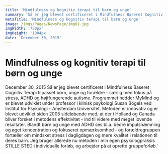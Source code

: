 ```yaml
---
title: 'Mindfulness og kognitiv terapi til børn og unge'
summary: 'Så er jeg blevet certificeret i Mindfulness Baseret Cognitiv Terapi tilpasset børn, unge og forældre - særlig med fokus på stress, ADHD og højtfungerende autisme.'
metaTitle: 'Mindfulness og kognitiv terapi til børn og unge'
image: /imgs/Pages/NewsPage/img01.jpg
imgWidth: '750px'
imgHeight: '1004px'
date: 'December 30, 2015'
---
```

# Mindfulness og kognitiv terapi til børn og unge
December 30, 2015
Så er jeg blevet certificeret i Mindfulness Baseret Cognitiv Terapi tilpasset børn, unge og forældre - særlig med fokus på stress, ADHD og højtfungerende autisme.
Programmet hedder MyMind og er blevet udviklet under professor i klinisk psykologi Susan Bögels ved Institut for Psykologi - Amsterdam Universitet.
Metoden er innovativ og er blevet udviklet siden 2005 sideløbende med, at der i Holland og Canada bliver forsket i metodens effektivitet - ind til videre med meget lovende resultater. Blandt børn og unge med ADHD ses bl.a. bedre impulshæmning og øget koncentration og fokuseret opmærksomhed - og forældregruppen fortæller om mindsket stress i dagligdagen og mere kvalitet i relationen til deres barn.
Jeg bruger allerede nu metoden i min egen psykologpraksis STILLE STED i individuelle forløb, og arbejder på at oprette gruppeforløb.' 